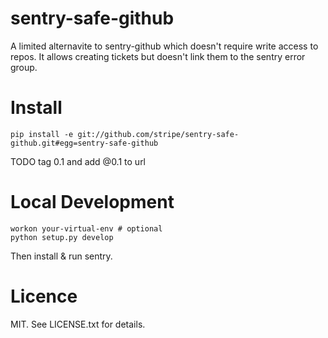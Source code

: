 # sentry-safe-github

A limited alternavite to sentry-github which doesn't require write access to
repos. It allows creating tickets but doesn't link them to the sentry error
group.


# Install

`pip install -e git://github.com/stripe/sentry-safe-github.git#egg=sentry-safe-github`

TODO tag 0.1 and add @0.1 to url


# Local Development

```
workon your-virtual-env # optional
python setup.py develop
```

Then install & run sentry.


# Licence

MIT. See LICENSE.txt for details.
